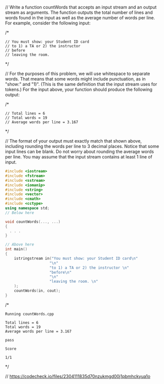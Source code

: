 // Write a function countWords that accepts an input stream and an output stream as arguments. The function outputs the total number of lines and words found in the input as well as the average number of words per line. For example, consider the following input:

/*
```text
// You must show: your Student ID card
// to 1) a TA or 2) the instructor
// before
// leaving the room.
```
\*/

// For the purposes of this problem, we will use whitespace to separate words. That means that some words might include punctuation, as in "show:" and "1)". (This is the same definition that the input stream uses for tokens.) For the input above, your function should produce the following output:

/*
```text
// Total lines = 6
// Total words = 19
// Average words per line = 3.167
```
\*/

// The format of your output must exactly match that shown above, including rounding the words per line to 3 decimal places. Notice that some input lines can be blank. Do not worry about rounding the average words per line. You may assume that the input stream contains at least 1 line of input.

```cpp
#include <iostream>
#include <fstream>
#include <sstream>
#include <iomanip>
#include <string>
#include <vector>
#include <cmath>
#include <cctype>
using namespace std;
// Below here

void countWords(..., ...)
{
  . . .
}

// Above here
int main()
{
    istringstream in("You must show: your Student ID card\n"
                    "\n"
                    "to 1) a TA or 2) the instructor \n"
                    "before\n"
                    "\n"
                    "leaving the room. \n"
    );
    countWords(in, cout);
}

```

/*
```text
Running countWords.cpp

Total lines = 6
Total words = 19
Average words per line = 3.167

pass

Score

1/1
```
\*/

// https://codecheck.io/files/2304111835d70nzukmgd00j1pbmhckyua1o